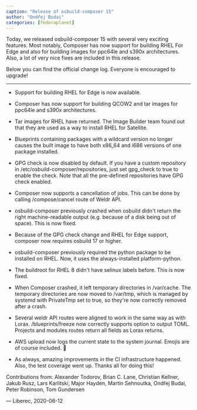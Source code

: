 ```yaml
---
caption: "Release of osbuild-composer 15"
author: "Ondřej Budai"
categories: [fedoraplanet]
---
```


Today, we released osbuild-composer 15 with several very exciting features.
Most notably, Composer has now support for building RHEL For Edge and also
for building images for ppc64le and s390x architectures. Also, a lot of very
nice fixes are included in this release.

Below you can find the official change log. Everyone is encouraged to
upgrade!

----

* Support for building RHEL for Edge is now available.

* Composer has now support for building QCOW2 and tar images for ppc64le and
  s390x architectures.
    
* Tar images for RHEL have returned. The Image Builder team found out that
  they are used as a way to install RHEL for Satellite.

* Blueprints containing packages with a wildcard version no longer causes
  the built image to have both x86_64 and i686 versions of one package
  installed.
  
* GPG check is now disabled by default. If you have a custom
  repository in /etc/osbuild-composer/repositories, just set gpg_check
  to true to enable the check. Note that all the pre-defined repositories
  have GPG check enabled.
    
* Composer now supports a cancellation of jobs. This can be done by calling
  /compose/cancel route of Weldr API.
   
* osbuild-composer previously crashed when osbuild didn't return the right
  machine-readable output (e.g. because of a disk being out of space). This
  is now fixed.
    
* Because of the GPG check change and RHEL for Edge support, composer
  now requires osbuild 17 or higher.
    
* osbuild-composer previously required the python package to be installed
  on RHEL. Now, it uses the always-installed platform-python.

* The buildroot for RHEL 8 didn't have selinux labels before. This is now
  fixed.
    
* When Composer crashed, it left temporary directories in /var/cache. The
  temporary directories are now moved to /var/tmp, which is managed by
  systemd with PrivateTmp set to true, so they're now correctly removed
  after a crash.
    
* Several weldr API routes were aligned to work in the same way as with
  Lorax. /blueprints/freeze now correctly supports option to output TOML.
  Projects and modules routes return all fields as Lorax returns.

* AWS upload now logs the current state to the system journal. Emojis are
  of course included. 🎉
    
* As always, amazing improvements in the CI infrastructure happened. Also,
  the test coverage went up. Thanks all for doing this!

Contributions from: Alexander Todorov, Brian C. Lane, Christian Kellner,
                    Jakub Rusz, Lars Karlitski, Major Hayden, Martin
                    Sehnoutka, Ondřej Budai, Peter Robinson, Tom
                    Gundersen

— Liberec, 2020-06-12
